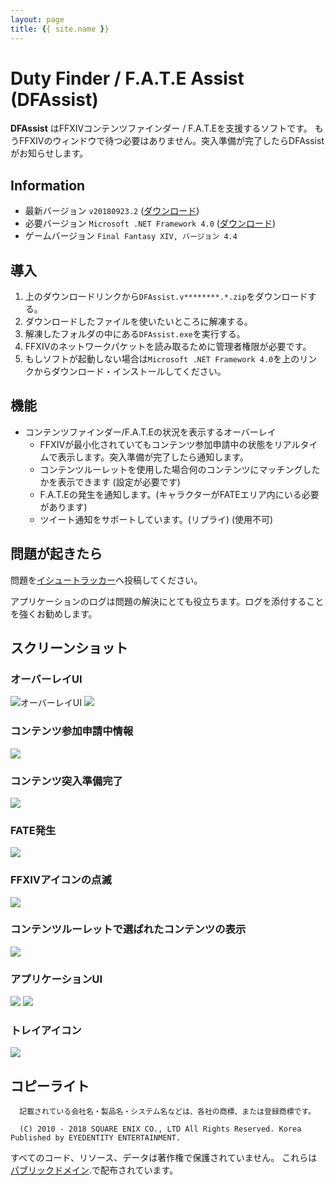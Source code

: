 ```yaml
---
layout: page
title: {{ site.name }}
---
```


# Duty Finder / F.A.T.E Assist (DFAssist)
**DFAssist** はFFXIVコンテンツファインダー / F.A.T.Eを支援するソフトです。
もうFFXIVのウィンドウで待つ必要はありません。突入準備が完了したらDFAssistがお知らせします。

## Information
- 最新バージョン ```v20180923.2``` ([ダウンロード](https://github.com/jaehyuk-lee/DFAssist/releases/latest))
- 必要バージョン ```Microsoft .NET Framework 4.0``` ([ダウンロード](https://www.microsoft.com/ja-jp/download/details.aspx?id=17851))
- ゲームバージョン ```Final Fantasy XIV, バージョン 4.4```

## 導入
1. 上のダウンロードリンクから``DFAssist.v********.*.zip``をダウンロードする。
2. ダウンロードしたファイルを使いたいところに解凍する。
3. 解凍したフォルダの中にある``DFAssist.exe``を実行する。
4. FFXIVのネットワークパケットを読み取るために管理者権限が必要です。
5. もしソフトが起動しない場合は``Microsoft .NET Framework 4.0``を上のリンクからダウンロード・インストールしてください。

## 機能
- コンテンツファインダー/F.A.T.Eの状況を表示するオーバーレイ
  - FFXIVが最小化されていてもコンテンツ参加申請中の状態をリアルタイムで表示します。突入準備が完了したら通知します。
  - コンテンツルーレットを使用した場合何のコンテンツにマッチングしたかを表示できます (設定が必要です)
  - F.A.T.Eの発生を通知します。(キャラクターがFATEエリア内にいる必要があります)
  - ツイート通知をサポートしています。(リプライ) (使用不可)

## 問題が起きたら
問題を[イシュートラッカー](https://github.com/jaehyuk-lee/DFAssist/issues)へ投稿してください。

アプリケーションのログは問題の解決にとても役立ちます。ログを添付することを強くお勧めします。

## スクリーンショット

### オーバーレイUI
![オーバーレイUI](https://i.imgur.com/W904lHM.jpg)
![](https://i.imgur.com/r1KmWb3.jpg)

### コンテンツ参加申請中情報
![](https://i.imgur.com/kVfTFyD.jpg)

### コンテンツ突入準備完了
![](https://i.imgur.com/JgBA1F3.gif)

### FATE発生
![](https://i.imgur.com/AwRA9Ac.gif)

### FFXIVアイコンの点滅
![](https://i.imgur.com/ndNAFZ8.gif)

### コンテンツルーレットで選ばれたコンテンツの表示
![](https://i.imgur.com/4ztaLkR.jpg)

### アプリケーションUI
![](https://i.imgur.com/w7hlYQ3.jpg)
![](https://i.imgur.com/NwuAdyH.jpg)

### トレイアイコン
![](https://i.imgur.com/zecDrdh.jpg)

## コピーライト
```
  記載されている会社名・製品名・システム名などは、各社の商標、または登録商標です。

  (C) 2010 - 2018 SQUARE ENIX CO., LTD All Rights Reserved. Korea Published by EYEDENTITY ENTERTAINMENT.
```
すべてのコード、リソース、データは著作権で保護されていません。
これらは[パブリックドメイン](https://ja.wikipedia.org/wiki/%E3%83%91%E3%83%96%E3%83%AA%E3%83%83%E3%82%AF%E3%83%89%E3%83%A1%E3%82%A4%E3%83%B3).で配布されています。

